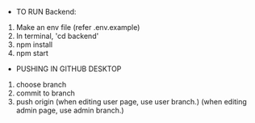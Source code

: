 - TO RUN Backend:

1. Make an env file (refer .env.example)
2. In terminal, 'cd backend'
3. npm install
4. npm start

- PUSHING IN GITHUB DESKTOP

1. choose branch
2. commit to branch
3. push origin
   (when editing user page, use user branch.)
   (when editing admin page, use admin branch.)
